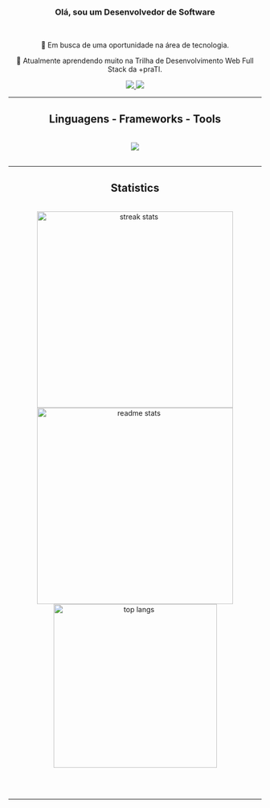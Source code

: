 <h3 align="center">Olá, sou um Desenvolvedor de Software</h3>

<br/>

<div align="center">
 
 🔭 Em busca de uma oportunidade na área de tecnologia.
 
 🌱 Atualmente aprendendo muito na Trilha de Desenvolvimento Web Full Stack da +praTI.

 </div>
 
<div align="center"> 
  <a href="mailto:simpliciojoaopaulo35@gmail.com">
    <img src="https://img.shields.io/badge/Gmail-333333?style=for-the-badge&logo=gmail&logoColor=red" />
  </a>
  <a href="https://www.linkedin.com/in/joão-paulo-simplicio-612bb025a" target="_blank">
    <img src="https://img.shields.io/badge/LinkedIn-0077B5?style=for-the-badge&logo=linkedin&logoColor=white" target="_blank" />
  </a>
</div>

 <hr/>
 
<h2 align="center">Linguagens - Frameworks - Tools</h2>
<br/>
<div align="center">
  <img src="https://skillicons.dev/icons?i=html,css,javascript,figma,py,c,git,vscode" />
  <br>
</div>

<br/>
<hr/>

<h2 align="center">Statistics</h2>
<br>
<div align=center>
  <img width=390 src="https://streak-stats.demolab.com/?user=simplicioJoao&count_private=true&theme=react&border_radius=10" alt="streak stats"/>
  <img width=390 src="https://github-readme-stats.vercel.app/api?username=simplicioJoao&count_private=true&show_icons=true&theme=react&rank_icon=github&border_radius=10" alt="readme stats" />
  <br/>
  <img width=325 align="center" src="https://github-readme-stats.vercel.app/api/top-langs/?username=simplicioJoao&hide=HTML&langs_count=8&layout=compact&theme=react&border_radius=10&size_weight=0.5&count_weight=0.5&exclude_repo=github-readme-stats" alt="top langs" />
</div>

<br/><br/>

<hr/>
